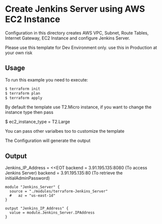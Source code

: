 # Create Jenkins Server using AWS EC2 Instance

Configuration in this directory creates AWS VPC, Subnet, Route Tables, Internet Gateway, EC2 Instance and configure Jenkins Server.

Please use this template for Dev Environment only. use this in Production at your own risk

## Usage

To run this example you need to execute:

```bash
$ terraform init
$ terraform plan
$ terraform apply
```

By default the template use T2.Micro instance, if you want to change the instance type then pass

$ ec2_instance_type = T2.Large

You can pass other varialbes too to customize the template

The Configuration will generate the output 

## Output

Jenkins_IP_Address = <<EOT
    backend = 3.91.195.135:8080          (To access Jenkins Server)
    backend = 3.91.195.135:80            (To retrieve the initialAdminPassword)


```To Use Module
module "Jenkins_Server" {
  source = "./modules/terraform-Jenkins_Server"
  #   az = "us-east-1d"
}

output "Jenkins_IP_Address" {
  value = module.Jenkins_Server.IPAddress
}
```